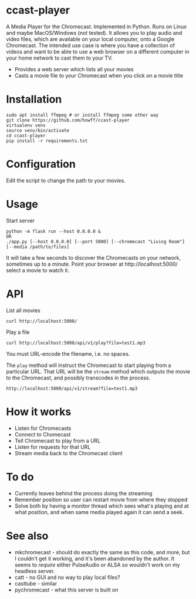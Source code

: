 # ccast-player

A Media Player for the Chromecast. Implemented in Python. Runs on Linux and maybe MacOS/Windows (not tested).
It allows you to play audio and video files, which are available on your local computer, onto a Google Chromecast.
The intended use case is where you have a collection of videos and want to be able to use a web browser on a different computer in your home network to cast them to your TV.

* Provides a web server which lists all your movies
* Casts a movie file to your Chromecast when you click on a movie title

# Installation

```
sudo apt install ffmpeg # or install ffmpeg some other way
git clone https://github.com/howff/ccast-player
virtualenv venv
source venv/bin/activate
cd ccast-player
pip install -r requirements.txt
```

# Configuration

Edit the script to change the path to your movies.

# Usage

Start server
```
python -m flask run --host 0.0.0.0 &
OR
./app.py [--host 0.0.0.0] [--port 5000] [--chromecast "Living Room"] [--media /path/to/files]
```

It will take a few seconds to discover the Chromecasts on your network, sometimes up to a minute.
Point your browser at http://localhost:5000/ select a movie to watch it.

# API

List all movies
```
curl http://localhost:5000/
```

Play a file
```
curl http://localhost:5000/api/v1/play?file=test1.mp3
```
You must URL-encode the filename, i.e. no spaces.

The `play` method will instruct the Chromecast to start playing from a particular URL.
That URL will be the `stream` method which outputs the movie to the Chromecast,
and possibly transcodes in the process.
```
http://localhost:5000/api/v1/stream?file=test1.mp3
```

# How it works

* Listen for Chromecasts
* Connect to Chomecast
* Tell Chromecast to play from a URL
* Listen for requests for that URL
* Stream media back to the Chromecast client

# To do

* Currently leaves behind the process doing the streaming
* Remember position so user can restart movie from where they stopped
* Solve both by having a monitor thread which sees what's playing and at what position,
and when same media played again it can send a seek.

# See also

* mkchromecast - should do exactly the same as this code, and more, but I couldn't
get it working, and it's been abandoned by the author. It seems to *require* either
PulseAudio or ALSA so wouldn't work on my headless server.
* catt - no GUI and no way to play local files?
* casttube - similar
* pychromecast - what this server is built on
